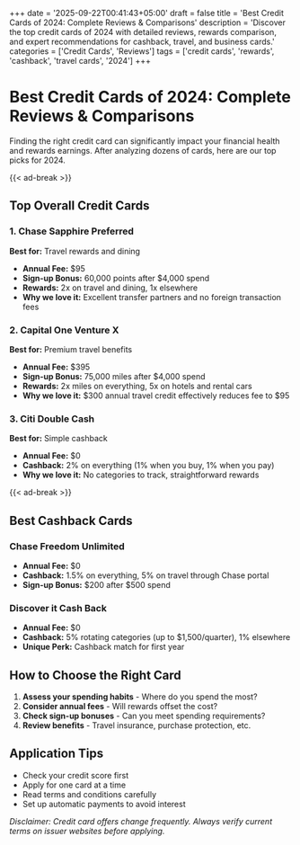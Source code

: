 +++
date = '2025-09-22T00:41:43+05:00'
draft = false
title = 'Best Credit Cards of 2024: Complete Reviews & Comparisons'
description = 'Discover the top credit cards of 2024 with detailed reviews, rewards comparison, and expert recommendations for cashback, travel, and business cards.'
categories = ['Credit Cards', 'Reviews']
tags = ['credit cards', 'rewards', 'cashback', 'travel cards', '2024']
+++

# Best Credit Cards of 2024: Complete Reviews & Comparisons

Finding the right credit card can significantly impact your financial health and rewards earnings. After analyzing dozens of cards, here are our top picks for 2024.

{{< ad-break >}}

## Top Overall Credit Cards

### 1. Chase Sapphire Preferred
**Best for:** Travel rewards and dining
- **Annual Fee:** $95
- **Sign-up Bonus:** 60,000 points after $4,000 spend
- **Rewards:** 2x on travel and dining, 1x elsewhere
- **Why we love it:** Excellent transfer partners and no foreign transaction fees

### 2. Capital One Venture X
**Best for:** Premium travel benefits
- **Annual Fee:** $395
- **Sign-up Bonus:** 75,000 miles after $4,000 spend
- **Rewards:** 2x miles on everything, 5x on hotels and rental cars
- **Why we love it:** $300 annual travel credit effectively reduces fee to $95

### 3. Citi Double Cash
**Best for:** Simple cashback
- **Annual Fee:** $0
- **Cashback:** 2% on everything (1% when you buy, 1% when you pay)
- **Why we love it:** No categories to track, straightforward rewards

{{< ad-break >}}

## Best Cashback Cards

### Chase Freedom Unlimited
- **Annual Fee:** $0
- **Cashback:** 1.5% on everything, 5% on travel through Chase portal
- **Sign-up Bonus:** $200 after $500 spend

### Discover it Cash Back
- **Annual Fee:** $0
- **Cashback:** 5% rotating categories (up to $1,500/quarter), 1% elsewhere
- **Unique Perk:** Cashback match for first year

## How to Choose the Right Card

1. **Assess your spending habits** - Where do you spend the most?
2. **Consider annual fees** - Will rewards offset the cost?
3. **Check sign-up bonuses** - Can you meet spending requirements?
4. **Review benefits** - Travel insurance, purchase protection, etc.

## Application Tips

- Check your credit score first
- Apply for one card at a time
- Read terms and conditions carefully
- Set up automatic payments to avoid interest

*Disclaimer: Credit card offers change frequently. Always verify current terms on issuer websites before applying.*
